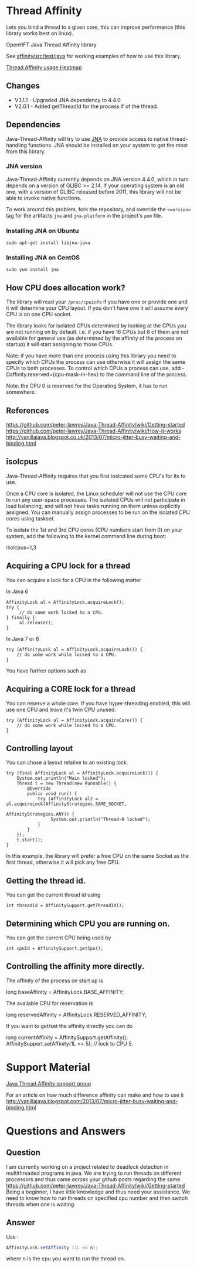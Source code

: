 Thread Affinity
=============

Lets you bind a thread to a given core, this can improve performance (this library works best on linux).


OpenHFT Java Thread Affinity library

See [affinity/src/test/java](https://github.com/OpenHFT/Java-Thread-Affinity/tree/master/affinity/src/test/java) 
for working examples of how to use this library.

[Thread Affinity usage Heatmap](http://jrvis.com/red-dwarf/?user=openhft&repo=Java-Thread-Affinity)

## Changes

   - V3.1.1 - Upgraded JNA dependency to 4.4.0
   - V2.0.1 - Added getThreadId for the process if of the thread.

## Dependencies

Java-Thread-Affinity will try to use [JNA](https://github.com/java-native-access/jna)
to provide access to native thread-handling functions. JNA should be installed on
your system to get the most from this library.

### JNA version

Java-Thread-Affinity currently depends on JNA version 4.4.0, which in turn
depends on a version of GLIBC >= 2.14. If your operating system is an old one,
with a version of GLIBC released before 2011, this library will not be able to 
invoke native functions.

To work around this problem, fork the repository, and override the `<version>` tag
for the artifacts `jna` and `jna-platform` in the project's `pom` file.

### Installing JNA on Ubuntu


    sudo apt-get install libjna-java


### Installing JNA on CentOS

    sudo yum install jna


## How CPU does allocation work?
The library will read your `/proc/cpuinfo` if you have one or provide one and it will determine your CPU layout.  If you don't have one it will assume every CPU is on one CPU socket.

The library looks for isolated CPUs determined by looking at the CPUs you are not running on by default. 
i.e. if you have 16 CPUs but 8 of them are not available for general use (as determined by the affinity of the process on startup) it will start assigning to those CPUs.

Note: if you have more than one process using this library you need to specify which CPUs the process can use otherwise it will assign the same CPUs to both processes.
To control which CPUs a process can use, add -Daffinity.reserved={cpu-mask-in-hex} to the command line of the process.

Note: the CPU 0 is reserved for the Operating System, it has to run somewhere.


## References

https://github.com/peter-lawrey/Java-Thread-Affinity/wiki/Getting-started
https://github.com/peter-lawrey/Java-Thread-Affinity/wiki/How-it-works
http://vanillajava.blogspot.co.uk/2013/07/micro-jitter-busy-waiting-and-binding.html


## isolcpus

Java-Thread-Affinity requires that you first ioslcated some CPU's for its to use.

Once a CPU core is isolated, the Linux scheduler will not use the CPU core to run any user-space processes. The isolated CPUs will not participate in load balancing, and will not have tasks running on them unless explicitly assigned. You can manually assign processes to be run on the isolated CPU cores using taskset.

To isolate the 1st and 3rd CPU cores (CPU numbers start from 0) on your system, add the following to the kernel command line during boot:

isolcpus=1,3


## Acquiring a CPU lock for a thread 
You can acquire a lock for a CPU in the following matter

In Java 6

    AffinityLock al = AffinityLock.acquireLock();
    try {
         // do some work locked to a CPU.
    } finally {
         al.release();
    }

In Java 7 or 8

    try (AffinityLock al = AffinityLock.acquireLock()) {
        // do some work while locked to a CPU.
    }

You have further options such as

## Acquiring a CORE lock for a thread
You can reserve a whole core.  If you have hyper-threading enabled, this will use one CPU and leave it's twin CPU unused.

    try (AffinityLock al = AffinityLock.acquireCore()) {
        // do some work while locked to a CPU.
    }

## Controlling layout
You can chose a layout relative to an existing lock.

    try (final AffinityLock al = AffinityLock.acquireLock()) {
        System.out.println("Main locked");
        Thread t = new Thread(new Runnable() {
            @Override
            public void run() {
                try (AffinityLock al2 = al.acquireLock(AffinityStrategies.SAME_SOCKET,
                                                       AffinityStrategies.ANY)) {
                     System.out.println("Thread-0 locked");
                }
            }
        });
        t.start();
    }
    
In this example, the library will prefer a free CPU on the same Socket as the first thread, otherwise it will pick any free CPU. 

## Getting the thread id.
You can get the current thread id using

    int threadId = AffinitySupport.getThreadId();

## Determining which CPU you are running on.
You can get the current CPU being used by

    int cpuId = AffinitySupport.getCpu();

## Controlling the affinity more directly.
The affinity of the process on start up is

   long baseAffinity = AffinityLock.BASE_AFFINITY;
   
The available CPU for reservation is

   long reservedAffinity = AffinityLock.RESERVED_AFFINITY;
    
If you want to get/set the affinity directly you can do
 
   long currentAffinity = AffinitySupport.getAffinity();
   AffinitySupport.setAffinity(1L << 5); // lock to CPU 5.

# Support Material

[Java Thread Affinity support group](https://groups.google.com/forum/?hl=en-GB#!forum/java-thread-affinity)

For an article on how much difference affinity can make and how to use it http://vanillajava.blogspot.com/2013/07/micro-jitter-busy-waiting-and-binding.html

# Questions and Answers

## Question
I am currently working on a project related to deadlock detection in multithreaded programs in java. We are trying to run threads on different processors and thus came across your github posts regarding the same. https://github.com/peter-lawrey/Java-Thread-Affinity/wiki/Getting-started
Being a beginner, I have little knowledge and thus need your assistance. We need to know how to run threads on specified cpu number and then switch threads when one is waiting. 

## Answer

Use :

``` java
AffinityLock.setAffinity (1L << n);
```

where n is the cpu you want to run the thread on.



